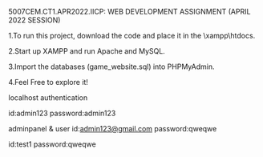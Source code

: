 5007CEM.CT1.APR2022.IICP: WEB DEVELOPMENT ASSIGNMENT (APRIL 2022 SESSION)

1.To run this project, download the code and place it in the \xampp\htdocs.  

2.Start up XAMPP and run Apache and MySQL.  

3.Import the databases (game_website.sql) into PHPMyAdmin.  

4.Feel Free to explore it!  
 
 
localhost authentication   
 
id:admin123
password:admin123
 
adminpanel & user
id:admin123@gmail.com
password:qweqwe
 
id:test1
password:qweqwe
